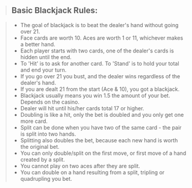 > ## Basic Blackjack Rules:

> + The goal of blackjack is to beat the dealer's hand without going over 21.
> + Face cards are worth 10. Aces are worth 1 or 11, whichever makes a better hand.
> + Each player starts with two cards, one of the dealer's cards is hidden until the end.
> + To 'Hit' is to ask for another card. To 'Stand' is to hold your total and end your turn.
> + If you go over 21 you bust, and the dealer wins regardless of the dealer's hand.
> + If you are dealt 21 from the start (Ace & 10), you got a blackjack.
> + Blackjack usually means you win 1.5 the amount of your bet. Depends on the casino.
> + Dealer will hit until his/her cards total 17 or higher.
> + Doubling is like a hit, only the bet is doubled and you only get one more card.
> + Split can be done when you have two of the same card - the pair is split into two hands.
> + Splitting also doubles the bet, because each new hand is worth the original bet.
> + You can only double/split on the first move, or first move of a hand created by a split.
> + You cannot play on two aces after they are split.
> + You can double on a hand resulting from a split, tripling or quadrupling you bet.
